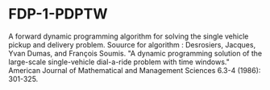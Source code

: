 # FDP-1-PDPTW
A forward dynamic programming algorithm for solving the single vehicle pickup and delivery problem.
Souurce for algorithm :
Desrosiers, Jacques, Yvan Dumas, and François Soumis. "A dynamic programming solution of the large-scale single-vehicle dial-a-ride problem with time windows." American Journal of Mathematical and Management Sciences 6.3-4 (1986): 301-325. 
